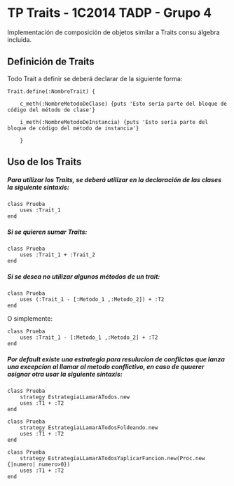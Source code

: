 TP Traits - 1C2014 TADP - Grupo 4
============================

Implementación de composición de objetos similar a Traits consu álgebra incluida.

## Definición de Traits

Todo Trait a definir se deberá declarar de la siguiente forma:


	Trait.define(:NombreTrait) {
	
		c_meth(:NombreMetodoDeClase) {puts 'Esto sería parte del bloque de código del método de clase'}
		
		i_meth(:NombreMetodoDeInstancia) {puts 'Esto sería parte del bloque de código del método de instancia'}
		
    	}

## Uso de los Traits

##### Para utilizar los Traits, se deberá utilizar en la declaración de las clases la siguiente sintaxis:

	class Prueba
		uses :Trait_1
	end

##### Si se quieren sumar Traits:

	class Prueba
		uses :Trait_1 + :Trait_2
	end

##### Si se desea no utilizar algunos métodos de un trait:

	class Prueba
		uses (:Trait_1 - [:Metodo_1 ,:Metodo_2]) + :T2
	end

O simplemente:

	class Prueba
		uses :Trait_1 - [:Metodo_1 ,:Metodo_2] + :T2
	end

##### Por default existe una estrategia para resulucion de conflictos que lanza una excepcion al llamar al metodo conflictivo, en caso de quuerer asignar otra usar la siguiente sintaxis:
	
	class Prueba
		strategy EstrategiaLLamarATodos.new 
		uses :T1 + :T2
	end

	class Prueba
		strategy EstrategiaLLamarATodosFoldeando.new 
		uses :T1 + :T2
	end

	class Prueba
		strategy EstrategiaLLamarATodosYaplicarFuncion.new(Proc.new {|numero| numero>0})
		uses :T1 + :T2
	end



